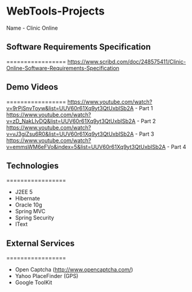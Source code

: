 WebTools-Projects
=================

Name - Clinic Online 

## Software Requirements Specification 
=================
https://www.scribd.com/doc/248575411/Clinic-Online-Software-Requirements-Specification

## Demo Videos
=================
https://www.youtube.com/watch?v=9rPjSnvToyw&list=UUV60r61Xq9yt3QtUxbISb2A - Part 1
https://www.youtube.com/watch?v=zD_NakLIvDQ&list=UUV60r61Xq9yt3QtUxbISb2A - Part 2
https://www.youtube.com/watch?v=vJ3giZsu6R0&list=UUV60r61Xq9yt3QtUxbISb2A - Part 3
https://www.youtube.com/watch?v=emmsWM6eFVo&index=5&list=UUV60r61Xq9yt3QtUxbISb2A - Part 4

## Technologies
=================
* J2EE 5
* Hibernate
* Oracle 10g
* Spring MVC
* Spring Security
* IText

## External Services
=================
* Open Captcha (http://www.opencaptcha.com/)
* Yahoo PlaceFinder (GPS)
* Google ToolKit 
